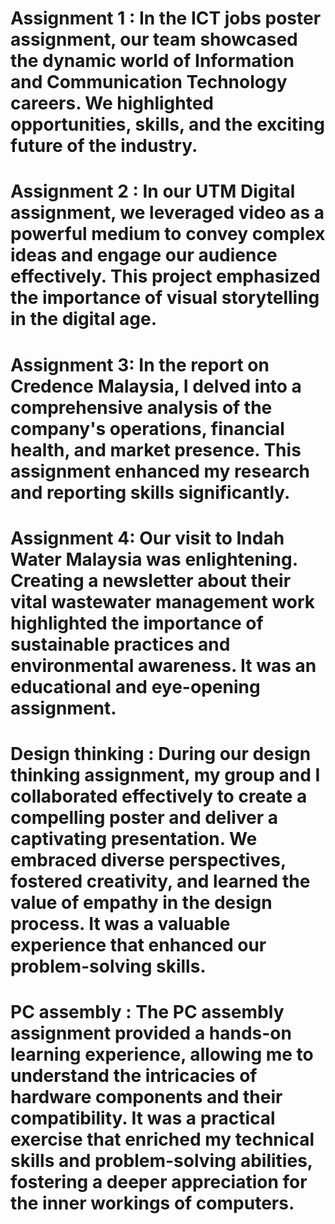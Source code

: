 # Assignment 1 : In the ICT jobs poster assignment, our team showcased the dynamic world of Information and Communication Technology careers. We highlighted opportunities, skills, and the exciting future of the industry.

# Assignment 2 : In our UTM Digital assignment, we leveraged video as a powerful medium to convey complex ideas and engage our audience effectively. This project emphasized the importance of visual storytelling in the digital age.

# Assignment 3: In the report on Credence Malaysia, I delved into a comprehensive analysis of the company's operations, financial health, and market presence. This assignment enhanced my research and reporting skills significantly.

# Assignment 4: Our visit to Indah Water Malaysia was enlightening. Creating a newsletter about their vital wastewater management work highlighted the importance of sustainable practices and environmental awareness. It was an educational and eye-opening assignment.

# Design thinking : During our design thinking assignment, my group and I collaborated effectively to create a compelling poster and deliver a captivating presentation. We embraced diverse perspectives, fostered creativity, and learned the value of empathy in the design process. It was a valuable experience that enhanced our problem-solving skills.

# PC assembly : The PC assembly assignment provided a hands-on learning experience, allowing me to understand the intricacies of hardware components and their compatibility. It was a practical exercise that enriched my technical skills and problem-solving abilities, fostering a deeper appreciation for the inner workings of computers.

